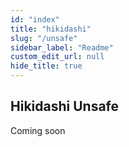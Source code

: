 ```yaml
---
id: "index"
title: "hikidashi"
slug: "/unsafe"
sidebar_label: "Readme"
custom_edit_url: null
hide_title: true
---
```


## Hikidashi Unsafe

Coming soon
